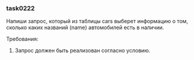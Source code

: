 
### task0222

Напиши запрос, который из таблицы cars выберет информацию о том, сколько каких названий (name) автомобилей есть в наличии.


Требования:
1.	Запрос должен быть реализован согласно условию.


